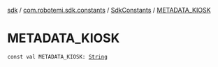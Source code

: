 [sdk](../../index.md) / [com.robotemi.sdk.constants](../index.md) / [SdkConstants](index.md) / [METADATA_KIOSK](./-m-e-t-a-d-a-t-a_-k-i-o-s-k.md)

# METADATA_KIOSK

`const val METADATA_KIOSK: `[`String`](https://kotlinlang.org/api/latest/jvm/stdlib/kotlin/-string/index.html)